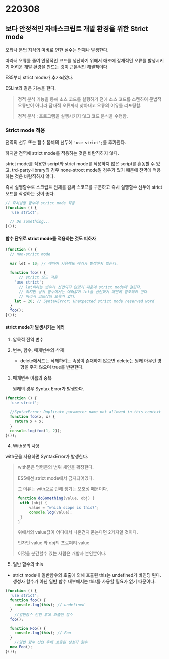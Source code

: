 # 220308

## 보다 안정적인 자바스크립트 개발 환경을 위한 Strict mode

오타나 문법 지식의 미비로 인한 실수는 언제나 발생한다.

따라서 오류를 줄여 안정적인 코드를 생산하기 위해서 애초에 잠재적인 오류를 발생시키기 어려운 개발 환경을 만드는 것이 근본적인 해결책이다



ES5부터 strict mode가 추가되었다.

ESLint와 같은 기능을 한다.

> 정적 분석 기능을 통해 소스 코드를 실행하기 전에 소스 코드를 스캔하여 문법적 오류만이 아니라 잠재적 오류까지 찾아내고 오류의 이유를 리포팅함.
>
> 정적 분석 : 프로그램을 실행시키지 않고 코드 분석을 수행함.



### Strict mode 적용

전역의 선두 또는 함수 몸체의 선두에 ```'use strict';```를 추가한다.

하지만 전역에 strict mode를 적용하는 것은 바람직하지 않다.

strict mode를 적용한 script와 strict mode를 적용하지 않은 script를 혼동할 수 있고, trd-party-library의 경우 none-stroct mode일 경우가 있기 떄문에 전역에 적용하는 것은 바람직하지 않다.

즉시 실행함수로 스크립트 전체를 감싸 스코프를 구분하고 즉시 실행함수 선두에 strict 모드를 작성하는 것이 좋다.

```js
// 즉시실행 함수에 strict mode 적용
(function () {
  'use strict';

  // Do something...
}());
```



#### 함수 단위로 strict mode를 적용하는 것도 피하자

```js
(function () {
  // non-strict mode
    
  var lеt = 10; // 예약어 사용해도 에러가 발생하지 않는다.
    
  function foo() {
      // strict 모드 적용
    'use strict';
      // let이라는 변수가 선언되지 않았기 때문에 strict mode에 걸린다.
      // 하지만 상위 함수에서는 에러없이 let을 선언했기 때문에 참조해야 한다
      // 따라서 코드상의 오류가 있다.
    let = 20; // SyntaxError: Unexpected strict mode reserved word
  }
  foo();
}());
```





#### strict mode가 발생시키는 에러

1. 암묵적 전역 변수
2. 변수, 함수, 매개변수의 삭제

	- delete메서드는 삭제하려는 속성이 존재하지 않으면 delete는 원래 아무런 영향을 주지 않으며 true를 반환한다.

3. 매개변수 이름의 중복

   원래의 경우 Syntax Error가 발생한다.

```js
(function () {
  'use strict';

  //SyntaxError: Duplicate parameter name not allowed in this context
  function foo(x, x) {
    return x + x;
  }
  console.log(foo(1, 2));
}());
```



4. With문의 사용

with문을 사용하면  SyntaxError가 발생한다.

> with문은 명령문의 범위 체인을 확장한다.
>
> ES5에선 strict mode에서 금지되어있다.
>
> 그 이유는 with으로 인해 생기는 모호성 때문이다.
>
> ```js
> function doSomething(value, obj) {
>  with (obj) {
>      value = "which scope is this?";
>      console.log(value);
>  }
> }
> ```
>
> 위에서의 value값이 어디에서 나온건지 묻는다면 2가지일 것이다.
>
> 인자인 value 와 obj의 프로퍼티 value
>
> 이것을 분간할수 있는 사람은 개발자 본인뿐이다. 



5. 일반 함수의 this

- strict mode내 일반함수의 호출에 의해 호출된  this는 undefined가 바인딩 된다. 생성자 함수가 아닌 일반 함수 내부에서는 this를 사용할 필요가 없기 때문이다. 

```js
(function () {
  'use strict';
  function foo() {
    console.log(this); // undefined
  }
    //일반함수 선언 후에 호출된 함수
  foo();

  function Foo() {
    console.log(this); // Foo
  }
    //일반 함수 선언 후에 호출된 생성자 함수
  new Foo();
}());
```

